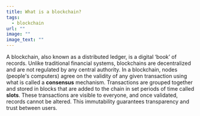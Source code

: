 ```yaml
---
title: What is a blockchain?
tags:
  - blockchain
url: ""
image: ""
image_text: ""
---
```



A blockchain, also known as a distributed ledger, is a digital ‘book’ of records. Unlike traditional financial systems, blockchains are decentralized and are not regulated by any central authority. In a blockchain, nodes (people's computers) agree on the validity of any given transaction using what is called a **consensus** mechanism. Transactions are grouped together and stored in blocks that are added to the chain in set periods of time called **slots**. These transactions are visible to everyone, and once validated, records cannot be altered. This immutability guarantees transparency and trust between users.
